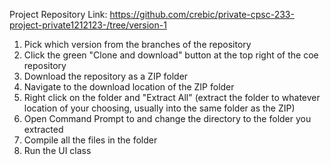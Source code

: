 Project Repository Link:
https://github.com/crebic/private-cpsc-233-project-private1212123-/tree/version-1


1. Pick which version from the branches of the repository
2. Click the green "Clone and download" button at the top right of the coe repository
3. Download the repository as a ZIP folder
4. Navigate to the download location of the ZIP folder
5. Right click on the folder and "Extract All" (extract the folder to whatever location of your choosing, usually into the same folder as the ZIP)
6. Open Command Prompt to and change the directory to the folder you extracted
7. Compile all the files in the folder
8. Run the UI class
